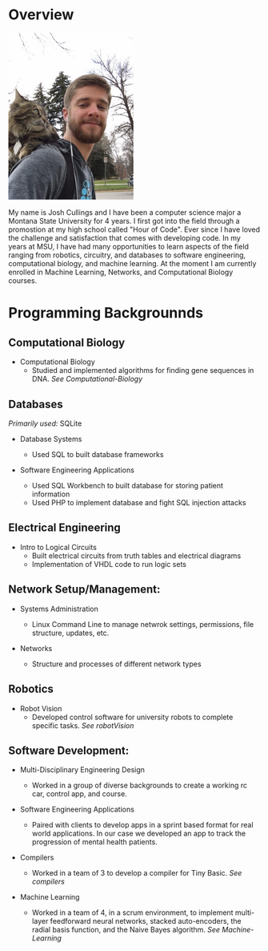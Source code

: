 # Overview
<img src="https://github.com/cullingsj/Portfolio/blob/master/porfolio_pic1.png" width="250">

My name is Josh Cullings and I have been a computer science major a Montana State University for 4 years. I first got into the field through a promostion at my high school called "Hour of Code". Ever since I have loved the challenge and satisfaction that comes with developing code. In my years at MSU, I have had many opportunities to learn aspects of the field ranging from robotics, circuitry, and databases to software engineering, computational biology, and machine learning. At the moment I am currently enrolled in Machine Learning, Networks, and Computational Biology courses. 

# Programming Backgrounnds

## Computational Biology
- Computational Biology
  - Studied and implemented algorithms for finding gene sequences in DNA. 
  *See Computational-Biology*

## Databases
*Primarily used:* SQLite
- Database Systems
  - Used SQL to built database frameworks
  
- Software Engineering Applications
  - Used SQL Workbench to built database for storing patient information
  - Used PHP to implement database and fight SQL injection attacks

## Electrical Engineering
- Intro to Logical Circuits
  - Built electrical circuits from truth tables and electrical diagrams
  - Implementation of VHDL code to run logic sets

## Network Setup/Management:
- Systems Administration
  - Linux Command Line to manage netwrok settings, permissions, file structure, updates, etc.
  
- Networks
  - Structure and processes of different network types

## Robotics
- Robot Vision
  - Developed control software for university robots to complete specific tasks. 
  *See robotVision*

## Software Development:
- Multi-Disciplinary Engineering Design
  - Worked in a group of diverse backgrounds to create a working rc car, control app, and course.
  
- Software Engineering Applications
  - Paired with clients to develop apps in a sprint based format for real world applications. In our case we developed an app to track the progression of mental health patients.
  
- Compilers
  - Worked in a team of 3 to develop a compiler for Tiny Basic. 
  *See compilers*

- Machine Learning
  - Worked in a team of 4, in a scrum environment, to implement multi-layer feedforward neural networks, stacked auto-encoders, the radial basis function, and the Naive Bayes algorithm.
  *See Machine-Learning*
